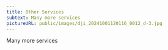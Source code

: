 ```yaml
---
title: Other Services
subtext: Many more services
pictureURL: public/images/dji_20241001120116_0012_d-3.jpg
---
```

Many more services
